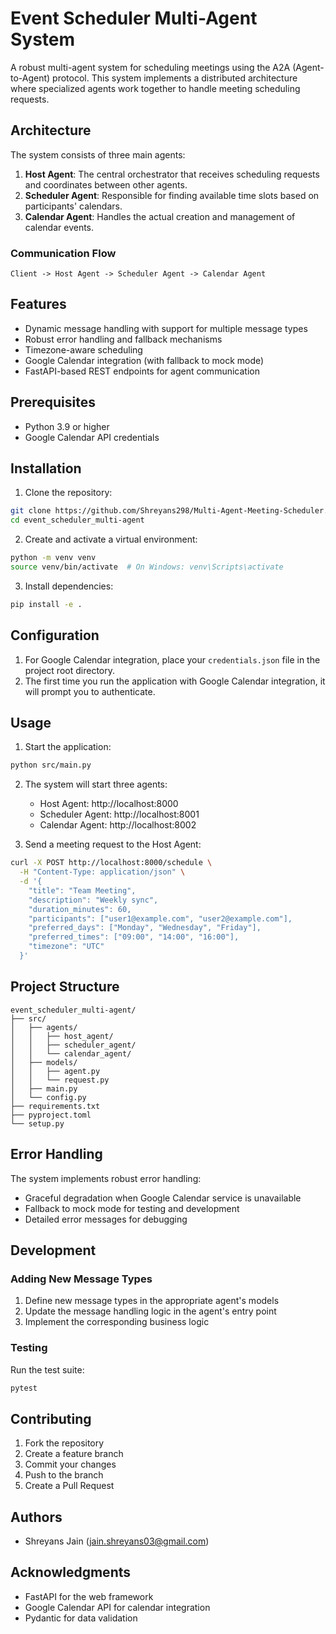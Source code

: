 # Event Scheduler Multi-Agent System

A robust multi-agent system for scheduling meetings using the A2A (Agent-to-Agent) protocol. This system implements a distributed architecture where specialized agents work together to handle meeting scheduling requests.

## Architecture

The system consists of three main agents:

1. **Host Agent**: The central orchestrator that receives scheduling requests and coordinates between other agents.
2. **Scheduler Agent**: Responsible for finding available time slots based on participants' calendars.
3. **Calendar Agent**: Handles the actual creation and management of calendar events.

### Communication Flow

```
Client -> Host Agent -> Scheduler Agent -> Calendar Agent
```

## Features

- Dynamic message handling with support for multiple message types
- Robust error handling and fallback mechanisms
- Timezone-aware scheduling
- Google Calendar integration (with fallback to mock mode)
- FastAPI-based REST endpoints for agent communication

## Prerequisites

- Python 3.9 or higher
- Google Calendar API credentials

## Installation

1. Clone the repository:
```bash
git clone https://github.com/Shreyans298/Multi-Agent-Meeting-Scheduler.git
cd event_scheduler_multi-agent
```

2. Create and activate a virtual environment:
```bash
python -m venv venv
source venv/bin/activate  # On Windows: venv\Scripts\activate
```

3. Install dependencies:
```bash
pip install -e .
```

## Configuration

1. For Google Calendar integration, place your `credentials.json` file in the project root directory.
2. The first time you run the application with Google Calendar integration, it will prompt you to authenticate.

## Usage

1. Start the application:
```bash
python src/main.py
```

2. The system will start three agents:
   - Host Agent: http://localhost:8000
   - Scheduler Agent: http://localhost:8001
   - Calendar Agent: http://localhost:8002

3. Send a meeting request to the Host Agent:
```bash
curl -X POST http://localhost:8000/schedule \
  -H "Content-Type: application/json" \
  -d '{
    "title": "Team Meeting",
    "description": "Weekly sync",
    "duration_minutes": 60,
    "participants": ["user1@example.com", "user2@example.com"],
    "preferred_days": ["Monday", "Wednesday", "Friday"],
    "preferred_times": ["09:00", "14:00", "16:00"],
    "timezone": "UTC"
  }'
```

## Project Structure

```
event_scheduler_multi-agent/
├── src/
│   ├── agents/
│   │   ├── host_agent/
│   │   ├── scheduler_agent/
│   │   └── calendar_agent/
│   ├── models/
│   │   ├── agent.py
│   │   └── request.py
│   ├── main.py
│   └── config.py
├── requirements.txt
├── pyproject.toml
└── setup.py
```

## Error Handling

The system implements robust error handling:
- Graceful degradation when Google Calendar service is unavailable
- Fallback to mock mode for testing and development
- Detailed error messages for debugging

## Development

### Adding New Message Types

1. Define new message types in the appropriate agent's models
2. Update the message handling logic in the agent's entry point
3. Implement the corresponding business logic

### Testing

Run the test suite:
```bash
pytest
```

## Contributing

1. Fork the repository
2. Create a feature branch
3. Commit your changes
4. Push to the branch
5. Create a Pull Request

## Authors

- Shreyans Jain (jain.shreyans03@gmail.com)

## Acknowledgments

- FastAPI for the web framework
- Google Calendar API for calendar integration
- Pydantic for data validation 